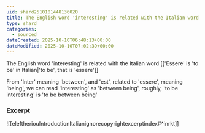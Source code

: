 ```yaml
---
uid: shard2510101448136020
title: The English word 'interesting' is related with the Italian word 'to be', that is 'essere', from 'est' of 'interest'
type: shard
categories:
  - sourced
dateCreated: 2025-10-10T06:48:13+00:00
dateModified: 2025-10-10T07:02:39+00:00
---
```

The English word 'interesting' is related with the Italian word [['Essere' is 'to be' in Italian|'to be', that is 'essere']] 

From 'Inter' meaning 'between', and 'est', related to 'essere', meaning 'being', we can read 'interesting' as 'between being', roughly, 'to be interesting' is 'to be between being'
### Excerpt
![[eleftheriouIntroductionItalianignorecopyrightexcerptindex#^inrkt]]